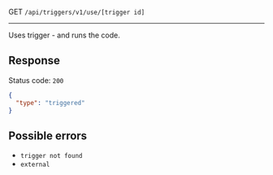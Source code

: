 GET `/api/triggers/v1/use/[trigger id]`

---

Uses trigger - and runs the code.

## Response

Status code: `200`

```json
{
  "type": "triggered"
}
```

## Possible errors

- `trigger not found`
- `external`
